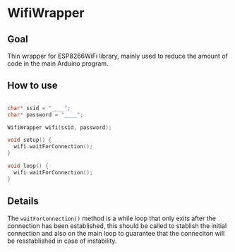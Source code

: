 # WifiWrapper

## Goal

Thin wrapper for ESP8266WiFi library, mainly used to reduce the amount of code in the main Arduino program.

## How to use

```c++

char* ssid = "____";
char* password = "____";

WifiWrapper wifi(ssid, password);

void setup() {
  wifi.waitForConnection();
}

void loop() {
  wifi.waitForConnection();
}
```

## Details

The `waitForConnection()` method is a while loop that only exits after the connection has been established, this should be called to stablish the initial connection and also on the main loop to guarantee that the conneciton will be resstablished in case of instability.
